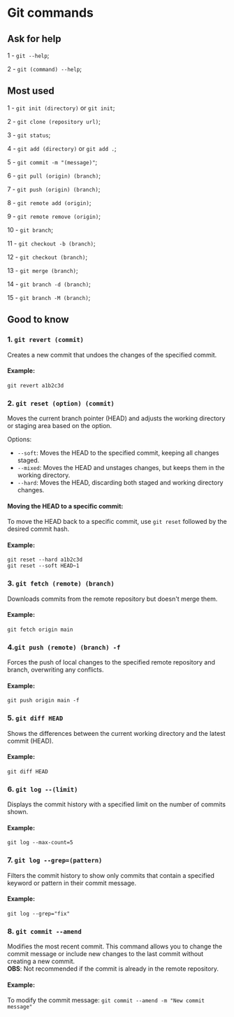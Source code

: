 # Git commands

## Ask for help

1 - `git --help`;   

2 - `git (command) --help`;   

## Most used

1 - `git init (directory)` or `git init`;    

2 - `git clone (repository url)`;   

3 - `git status`;   

4 - `git add (directory)` or `git add .`;   

5 - `git commit -m "(message)"`;   

6 - `git pull (origin) (branch)`;   

7 - `git push (origin) (branch)`;   

8 - `git remote add (origin)`;   

9 - `git remote remove (origin)`;   

10 - `git branch`;   

11 - `git checkout -b (branch)`;   

12 - `git checkout (branch)`;   

13 - `git merge (branch)`;   

14 - `git branch -d (branch)`;   

15 - `git branch -M (branch)`;   


## Good to know

### 1. `git revert (commit)`
Creates a new commit that undoes the changes of the specified commit.

#### Example:
`git revert a1b2c3d`

### 2. `git reset (option) (commit)`
Moves the current branch pointer (HEAD) and adjusts the working directory or staging area based on the option.

Options:   
- `--soft`: Moves the HEAD to the specified commit, keeping all changes staged.
- `--mixed`: Moves the HEAD and unstages changes, but keeps them in the working directory.
- `--hard`: Moves the HEAD, discarding both staged and working directory changes.

#### Moving the HEAD to a specific commit:
To move the HEAD back to a specific commit, use `git reset` followed by the desired commit hash.

#### Example:   
`git reset --hard a1b2c3d`   
`git reset --soft HEAD~1` 


### 3. `git fetch (remote) (branch)`
Downloads commits from the remote repository but doesn't merge them.

#### Example:
`git fetch origin main`

### 4.`git push (remote) (branch) -f`
Forces the push of local changes to the specified remote repository and branch, overwriting any conflicts.

#### Example:
`git push origin main -f`

### 5. `git diff HEAD`
Shows the differences between the current working directory and the latest commit (HEAD).

#### Example:
`git diff HEAD`


### 6. `git log --(limit)`
Displays the commit history with a specified limit on the number of commits shown.

#### Example:
`git log --max-count=5`


### 7. `git log --grep=(pattern)`
Filters the commit history to show only commits that contain a specified keyword or pattern in their commit message.

#### Example:
`git log --grep="fix"`   

### 8. `git commit --amend`
Modifies the most recent commit. This command allows you to change the commit message or include new changes to the last commit without creating a new commit.   
**OBS**: Not recommended if the commit is already in the remote repository.

#### Example:
To modify the commit message:
`git commit --amend -m "New commit message"`




